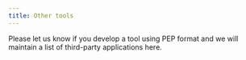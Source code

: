 ```yaml
---
title: Other tools
---
```


Please let us know if you develop a tool using PEP format and we will maintain a list of third-party applications here.